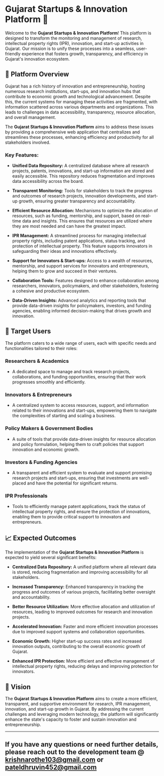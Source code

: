# Gujarat Startups & Innovation Platform 🚀

Welcome to the **Gujarat Startups & Innovation Platform**! This platform is designed to transform the monitoring and management of research, intellectual property rights (IPR), innovation, and start-up activities in Gujarat. Our mission is to unify these processes into a seamless, user-friendly experience that fosters growth, transparency, and efficiency in Gujarat's innovation ecosystem.    

## 🌟 Platform Overview

Gujarat has a rich history of innovation and entrepreneurship, hosting numerous research institutions, start-ups, and innovation hubs that contribute to economic growth and technological advancement. Despite this, the current systems for managing these activities are fragmented, with information scattered across various departments and organizations. This leads to challenges in data accessibility, transparency, resource allocation, and overall management.

The **Gujarat Startups & Innovation Platform** aims to address these issues by providing a comprehensive web application that centralizes and streamlines these processes, enhancing efficiency and productivity for all stakeholders involved.

### Key Features:

- **Unified Data Repository:** A centralized database where all research projects, patents, innovations, and start-up information are stored and easily accessible. This repository reduces fragmentation and improves data accessibility across the board.

- **Transparent Monitoring:** Tools for stakeholders to track the progress and outcomes of research projects, innovation developments, and start-up growth, ensuring greater transparency and accountability.

- **Efficient Resource Allocation:** Mechanisms to optimize the allocation of resources, such as funding, mentorship, and support, based on real-time data and insights. This ensures that resources are utilized where they are most needed and can have the greatest impact.

- **IPR Management:** A streamlined process for managing intellectual property rights, including patent applications, status tracking, and protection of intellectual property. This feature supports innovators in safeguarding their ideas and innovations effectively.

- **Support for Innovators & Start-ups:** Access to a wealth of resources, mentorship, and support services for innovators and entrepreneurs, helping them to grow and succeed in their ventures.

- **Collaboration Tools:** Features designed to enhance collaboration among researchers, innovators, policymakers, and other stakeholders, fostering a cohesive and productive ecosystem.

- **Data-Driven Insights:** Advanced analytics and reporting tools that provide data-driven insights for policymakers, investors, and funding agencies, enabling informed decision-making that drives growth and innovation.

## 🎯 Target Users

The platform caters to a wide range of users, each with specific needs and functionalities tailored to their roles:

### **Researchers & Academics**
- A dedicated space to manage and track research projects, collaborations, and funding opportunities, ensuring that their work progresses smoothly and efficiently.

### **Innovators & Entrepreneurs**
- A centralized system to access resources, support, and information related to their innovations and start-ups, empowering them to navigate the complexities of starting and scaling a business.

### **Policy Makers & Government Bodies**
- A suite of tools that provide data-driven insights for resource allocation and policy formulation, helping them to craft policies that support innovation and economic growth.

### **Investors & Funding Agencies**
- A transparent and efficient system to evaluate and support promising research projects and start-ups, ensuring that investments are well-placed and have the potential for significant returns.

### **IPR Professionals**
- Tools to efficiently manage patent applications, track the status of intellectual property rights, and ensure the protection of innovations, enabling them to provide critical support to innovators and entrepreneurs.

## 📈 Expected Outcomes

The implementation of the **Gujarat Startups & Innovation Platform** is expected to yield several significant benefits:

- **Centralized Data Repository:** A unified platform where all relevant data is stored, reducing fragmentation and improving accessibility for all stakeholders.

- **Increased Transparency:** Enhanced transparency in tracking the progress and outcomes of various projects, facilitating better oversight and accountability.

- **Better Resource Utilization:** More effective allocation and utilization of resources, leading to improved outcomes for research and innovation projects.

- **Accelerated Innovation:** Faster and more efficient innovation processes due to improved support systems and collaboration opportunities.

- **Economic Growth:** Higher start-up success rates and increased innovation outputs, contributing to the overall economic growth of Gujarat.

- **Enhanced IPR Protection:** More efficient and effective management of intellectual property rights, reducing delays and improving protection for innovators.

## 🚀 Vision

The **Gujarat Startups & Innovation Platform** aims to create a more efficient, transparent, and supportive environment for research, IPR management, innovation, and start-up growth in Gujarat. By addressing the current challenges and leveraging modern technology, the platform will significantly enhance the state's capacity to foster and sustain innovation and entrepreneurship.

---
If you have any questions or need further details, please reach out to the development team @ krishnarothe103@gmail.com or pateldhruvin452@gmail.com 
---
